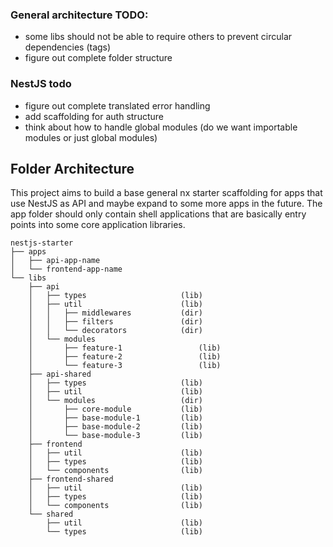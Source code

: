 ### General architecture TODO:

- some libs should not be able to require others to prevent circular dependencies (tags)
- figure out complete folder structure

### NestJS todo

- figure out complete translated error handling
- add scaffolding for auth structure
- think about how to handle global modules (do we want importable modules or just global modules)

## Folder Architecture

This project aims to build a base general nx starter scaffolding for apps that use NestJS as API and maybe expand to some more apps in the future.
The app folder should only contain shell applications that are basically entry points into some core application libraries.

```
nestjs-starter
├── apps
│   ├── api-app-name
│   └── frontend-app-name
└── libs
    ├── api
    │   ├── types                     (lib)
    │   ├── util                      (lib)
    │   │   ├── middlewares           (dir)
    │   │   ├── filters               (dir)
    │   │   └── decorators            (dir)
    │   └── modules
    │       ├── feature-1		          (lib)
    │       ├── feature-2		          (lib)
    │       └── feature-3		          (lib)
    ├── api-shared
    │   ├── types                     (lib)
    │   ├── util                      (lib)
    │   └── modules                   (dir)
    │       ├── core-module           (lib)
    │       ├── base-module-1         (lib)
    │       ├── base-module-2         (lib)
    │       └── base-module-3         (lib)
    ├── frontend
    │   ├── util                      (lib)
    │   ├── types                     (lib)
    │   └── components                (lib)
    ├── frontend-shared
    │   ├── util                      (lib)
    │   ├── types                     (lib)
    │   └── components                (lib)
    └── shared
        ├── util                      (lib)
        └── types                     (lib)
```

